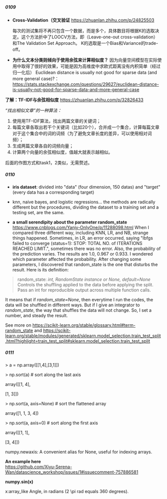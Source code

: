 ##### 0109
- **Cross-Validation（交叉验证** https://zhuanlan.zhihu.com/p/24825503

  每次的测试集将不再只包含一个数据，而是多个，具体数目将根据K的选取决定。这个方法折中了LOOCV方法，即（Leave-one-out cross-validation）和The Validation Set Approach。
  K的选取是一个Bias和Variance的trade-off。

- **为什么文本分类则倾向于使用余弦来计算相似度？** 因为向量空间模型在实际使用中取得了很好的效果，可能是因为高维度中求欧式距离没有内积简单（经过归一化后）
  Euclidean distance is usually not good for sparse data (and more general case)?：https://stats.stackexchange.com/questions/29627/euclidean-distance-is-usually-not-good-for-sparse-data-and-more-general-case

**了解：TF-IDF与余弦相似度** https://zhuanlan.zhihu.com/p/32826433

*“找出相似文章”的一种算法：*
1. 使⽤用TF-IDF算法，找出两篇文章的关键词；
2. 每篇文章各取出若干个关键词（比如20个），合并成一个集合，计算每篇文章对于这个集合中的词的词频（为了避免文章长度的差异，可以使用相对词频）；
3. 生成两篇文章各自的词频向量；
4. 计算两个向量的余弦相似度，值越大就表示越相似。

后面的作图方式和task1，2类似，无需赘述。
##### 0110
- **iris dataset**: divided into "data" (four dimension, 150 datas) and "target" (every data has a corresponding target)

- knn, naive bayes, and logistic regressions... the methods are radically different but the procedures, dividing the dataset to a training set and a testing set,     are the same. 

- **a small serendipity about the parameter random_state** https://www.cnblogs.com/Yanjy-OnlyOne/p/11288098.html
When I compared three different way, including KNN, LR, and NB, strange things happened. Sometimes, in LR, an error occurred, saying "lbfgs failed to converge (status=1): STOP: TOTAL NO. of ITERATIONS REACHED LIMIT.", sometimes there was no error. Also, the probability of the prediction varies. The results are 1.0, 0.967 or 0.933. I wondered which parameter affected the probability. After changing some parameters, I discovered that random_state is the one that disturbs the result. Here is its definition:
> random_state: *int, RandomState instance or None, default=None*
> Controls the shuffling applied to the data before applying the split. Pass an int for reproducible output across multiple function calls. 

It means that if *random_state=None*, then everytime I run the codes, the data will be shuffled in different ways. But if I give an integrator to *random_state*, the way that shuffles the data will not change. So, I set a number, and steady the result. 

See more on https://scikit-learn.org/stable/glossary.html#term-random_state and https://scikit-learn.org/stable/modules/generated/sklearn.model_selection.train_test_split.html?highlight=train_test_split#sklearn.model_selection.train_test_split

##### 0111
\> a = np.array([[1,4],[3,1]])

\> np.sort(a)                # sort along the last axis

array([[1, 4],

   [1, 3]])

\> np.sort(a, axis=None)     # sort the flattened array

array([1, 1, 3, 4])

\> np.sort(a, axis=0)        # sort along the first axis

array([[1, 1],

   [3, 4]])

numpy.newaxis: A convenient alias for None, useful for indexing arrays.

**An example here**      
https://github.com/Xiyu-Serena-Wan/datascience_workshop/issues/1#issuecomment-757886581

**numpy.sin(x)**

x:array_like  Angle, in radians (2 \pi rad equals 360 degrees).
